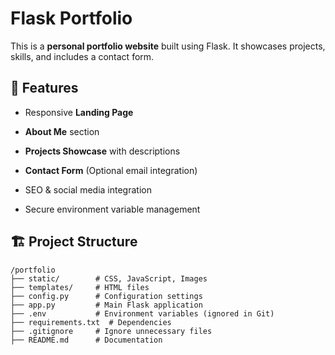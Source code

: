 # Flask Portfolio

This is a **personal portfolio website** built using Flask. It showcases projects, skills, and includes a contact form.

## 🚀 Features

- Responsive **Landing Page**

- **About Me** section
 
- **Projects Showcase** with descriptions
 
- **Contact Form** (Optional email integration)
 
- SEO & social media integration
 
- Secure environment variable management
 
## 🏗 Project Structure
```
/portfolio
├── static/        # CSS, JavaScript, Images
├── templates/     # HTML files
├── config.py      # Configuration settings
├── app.py         # Main Flask application
├── .env           # Environment variables (ignored in Git)
├── requirements.txt  # Dependencies
├── .gitignore     # Ignore unnecessary files
├── README.md      # Documentation
```